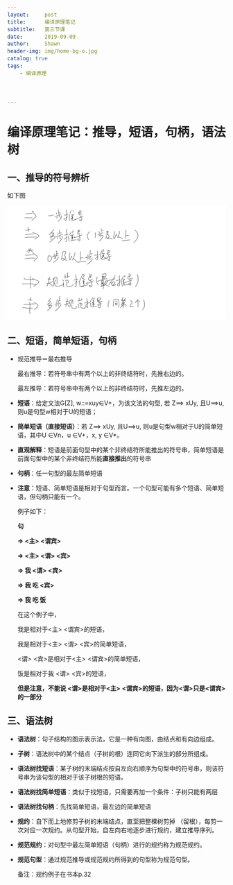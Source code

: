 ```yaml
---
layout:     post
title:      编译原理笔记
subtitle:   第三节课
date:       2019-09-09
author:     Shawn
header-img: img/home-bg-o.jpg
catalog: true
tags:
    - 编译原理



---
```


# 编译原理笔记：推导，短语，句柄，语法树

## 一、推导的符号辨析

如下图

![](https://raw.githubusercontent.com/ctttt1119/ctttt1119.github.io/master/img/bianyi-3-pic1.png)



## 二、短语，简单短语，句柄

- 规范推导＝最右推导 

  最右推导：若符号串中有两个以上的非终结符时，先推右边的。 

  最左推导：若符号串中有两个以上的非终结符时，先推左边的。

- **短语**：给定文法G[Z], w::=xuy∈V+，为该文法的句型, 若 Z==> xUy, 且U==>u, 则u是句型w相对于U的短语； 

- **简单短语（直接短语）**：若 Z==> xUy, 且U==>u, 则u是句型w相对于U的简单短语，其中U ∈Vn，u ∈V+，x, y ∈V*。

- **直观解释**：短语是前面句型中的某个非终结符所能推出的符号串，简单短语是前面句型中的某个非终结符所能**直接推出**的符号串

- **句柄**：任一句型的最左简单短语

- **注意**：短语、简单短语是相对于句型而言。一个句型可能有多个短语、简单短语，但句柄只能有一个。

  例子如下：

  **句**

  **=> <主> <谓宾>**

  **=> <主> <谓> <宾>**

  **=> 我 <谓> <宾>**

  **=> 我 吃 <宾>**

  **=> 我 吃 饭**

  在这个例子中，

  我是相对于<主> <谓宾>的短语，

  我是相对于<主> <谓> <宾>的简单短语，

   <谓> <宾>是相对于<主> <谓宾>的简单短语，

  饭是相对于我 <谓> <宾>的短语，

  **但是注意，不能说 <谓>是相对于<主> <谓宾>的短语，因为<谓>只是<谓宾>的一部分**

  

## 三、语法树

- **语法树**：句子结构的图示表示法，它是一种有向图，由结点和有向边组成。

- **子树**：语法树中的某个结点（子树的根）连同它向下派生的部分所组成。

- **语法树找短语**：某子树的末端结点按自左向右顺序为句型中的符号串，则该符号串为该句型的相对于该子树根的短语。

- **语法树找简单短语**：类似于找短语，只需要再加一个条件：子树只能有两层

- **语法树找句柄**：先找简单短语，最左边的简单短语

- **规约**：自下而上地修剪子树的末端结点，直至把整棵树剪掉 （留根），每剪一次对应一次规约。从句型开始，自左向右地逐步进行规约，建立推导序列。

- **规范规约**：对句型中最左简单短语（句柄）进行的规约称为规范规约。

- **规范句型**：通过规范推导或规范规约所得到的句型称为规范句型。

  备注：规约例子在书本p.32

